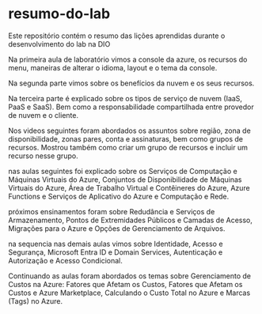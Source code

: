 # resumo-do-lab
Este repositório contém o resumo das lições aprendidas durante o desenvolvimento do lab na DIO

Na primeira aula de laboratório vimos a console da azure, os recursos do menu, maneiras de alterar o idioma, layout e o tema da console.

Na segunda parte vimos sobre os benefícios da nuvem e os seus recursos.

Na terceira parte é explicado sobre os tipos de serviço de nuvem (IaaS, PaaS e SaaS). Bem como a responsabilidade compartilhada entre provedor de nuvem e o cliente.

Nos videos seguintes foram abordados os assuntos sobre região, zona de disponibilidade, zonas pares, conta e assinaturas, bem como grupos de recursos. Mostrou também como criar um grupo de recursos e incluir um recurso nesse grupo.

nas aulas seguintes foi explicado sobre os Serviços de Computação e Máquinas Virtuais do Azure, Conjuntos de Disponibilidade de Máquinas Virtuais do Azure, Área de Trabalho Virtual e Contêineres do Azure,
Azure Functions e Serviços de Aplicativo do Azure e Computação e Rede.

próximos ensinamentos foram sobre Redudância e Serviços de Armazenamento, Pontos de Extremidades Públicos e Camadas de Acesso, Migrações para o Azure e Opções de Gerenciamento de Arquivos.

na sequencia nas demais aulas vimos sobre Identidade, Acesso e Segurança, Microsoft Entra ID e Domain Services, Autenticação e Autorização e Acesso Condicional.

Continuando as aulas foram abordados os temas sobre Gerenciamento de Custos na Azure: Fatores que Afetam os Custos, Fatores que Afetam os Custos e Azure Marketplace, Calculando o Custo Total no Azure e Marcas (Tags) no Azure. 
